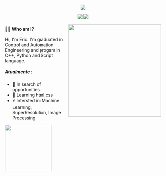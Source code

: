 <!--
- 🔭 I’m currently working on ...
- 🌱 I’m currently learning ...
- 👯 I’m looking to collaborate on ...
- 🤔 I’m looking for help with ...
- 💬 Ask me about ...
- 📫 How to reach me: ...
- 😄 Pronouns: ...
- ⚡ Fun fact: ...
-->



<p align="center"> 
    <img src="https://readme-typing-svg.herokuapp.com?color=00F764&center=true&vCenter=true&lines=Eric+P.+S.+Oliveira;Python%2C+C%2B%2B%2C+Script+Programmer">
</p>

 <!-- contact icons -->
<!-- <p align="center">
  <a href="https://www.linkedin.com/in/eric-oliveira94/" alt="LinkedIn"><img width="45px" alt="LinkedIn" title="LinkedIn" src="https://user-images.githubusercontent.com/69727594/139465237-0a5c3189-ab93-4a12-a2d1-9dc958db0e6d.png"/></a>
  &#8287;&#8287;&#8287;
  <a href="mailto:ligiapsoliveira@gmail.com"><img width="45px" alt="E-mail" title="E-mail" src="https://user-images.githubusercontent.com/69727594/139464927-9d110e31-818b-427c-9b9c-687c56fd6861.png"/></a>
  &#8287;&#8287;&#8287;
  </p> -->

  <div align="center">

  <a href = "mailto:ericpso.89@gmail.com"><img src="https://img.shields.io/badge/-Gmail-%23E4405F?style=for-the-badge&logo=gmail&logoColor=white" target="_blank"></a>
  <a href="https://www.linkedin.com/in/eric-oliveira94/" target="_blank"><img src="https://img.shields.io/badge/-LinkedIn-%230077B5?style=for-the-badge&logo=linkedin&logoColor=white" target="_blank"></a> 
  </div>

  <!-- Image -->
 <img align="right" src="https://user-images.githubusercontent.com/86573930/161335623-a0b432d1-2481-419a-b31e-782610aa51ab.png" width="300">

####  👋🏻 Who am I?
Hi, I'm Eric. I'm graduated in Control and Automation Engineering and progam in C++, Python and Script language.<br>
##### Atualmente :
* 🌱 In search of opportunities
* 🔭 Learning html,css 
* ⚡ Intersted in: Machine Learning, SuperResolution, Image Processing

<!-- Streak stats -->
<div>
<p align="left"> 
 <!--   <img src="https://github-readme-streak-stats.herokuapp.com?user=Ligia-PSO&theme=dracula&date_format=M%20j%5B%2C%20Y%5D&stroke=%23E4405F&fire=20CFDDF9&sideNums=20CFDD&sideLabels=20CFDD&currStreakLabel=20CFDD&ring=%23E4405F&dates=%23E4405F"(https://git.io/streak-stats)> -->



  <a href="https://github.com/ericpso">
  <img height="150em" src="https://github-readme-stats.vercel.app/api?username=ericpso&show_icons=true&theme=dracula&include_all_commits=true&count_private=true"/>

  <!-- Language distribution -->
  <!-- <img height="150em" src="https://github-readme-stats.vercel.app/api/top-langs/?username=Ligia-PSO&layout=compact&langs_count=7&theme=dracula"/> -->
 </p>
    </div>
<!--
### 👩🏻‍💻 Cursos realizados

 <a href="https://github.com/ericpso"><img width="282" src="" alt="github-readme-streak-stats"></a>
-->
